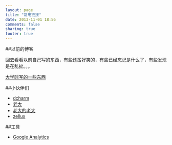 ```yaml
---
layout: page
title: "常用链接"
date: 2013-11-01 18:56
comments: false
sharing: true
footer: true
---
```


##以前的博客

回去看看以前自己写的东西，有些还蛮好笑的，有些已经忘记是什么了，有些发现是在乱扯。。。

<a href="http://hi.baidu.com/avovkozpikgprur">大学时写的一些东西</a>
	

##小伙伴们
+ <a href="http://www.dcharm.com/">dcharm</a>
+ <a href="http://blog.csdn.net/chenxinl">老大</a>
+ <a href="http://www.yiwusuozhi.com/blog/">老大的老大</a>
+ <a href="http://blog.yxwang.me/">zellux</a>

##工具
+ <a href="http://www.google.com/analytics/">Google Analytics</a>